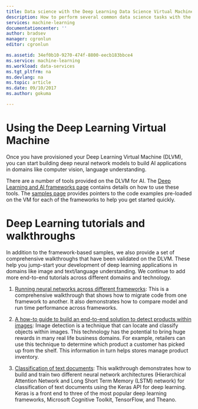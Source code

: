 ```yaml
---
title: Data science with the Deep Learning Data Science Virtual Machine on Azure | Microsoft Docs
description: How to perform several common data science tasks with the Deep Learning  Data Science VM.
services: machine-learning
documentationcenter: ''
author: bradsev
manager: cgronlun
editor: cgronlun

ms.assetid: 34ef0b10-9270-474f-8800-eecb183bbce4
ms.service: machine-learning
ms.workload: data-services
ms.tgt_pltfrm: na
ms.devlang: na
ms.topic: article
ms.date: 09/10/2017
ms.author: gokuma

---
```

# Using the Deep Learning Virtual Machine

Once you have provisioned your Deep Learning Virtual Machine (DLVM), you can start building deep neural network models to build AI applications in domains like computer vision, language understanding. 

There are a number of tools provided on the DLVM for AI. The [Deep Learning and AI frameworks page](dsvm-deep-learning-ai-frameworks.md) contains details on how to use these tools. The [samples page](dsvm-samples-and-walkthroughs.md) provides pointers to the code examples pre-loaded on the VM for each of the frameworks to help you get started quickly. 

# Deep Learning tutorials and walkthroughs

In addition to the framework-based samples, we also provide a set of comprehensive walkthroughs that have been validated on the DLVM. These help you jump-start your development of deep learning applications in domains like image and text/language understanding. We continue to add more end-to-end tutorials across different domains and technology.   

1. [Running neural networks across different frameworks](https://github.com/ilkarman/DeepLearningFrameworks): This is a comprehensive walkthrough that shows how to migrate code from one framework to another. It also demonstrates how to compare model and run time performance across frameworks. 

2. [A how-to guide to build an end-to-end solution to detect products within images](https://github.com/Azure/cortana-intelligence-product-detection-from-images): Image detection is a technique that can locate and classify objects within images. This technology has the potential to bring huge rewards in many real life business domains. For example, retailers can use this technique to determine which product a customer has picked up from the shelf. This information in turn helps stores manage product inventory. 

3. [Classification of text documents](https://github.com/anargyri/lstm_han): This walkthrough demonstrates how to build and train two different neural network architectures (Hierarchical Attention Network and Long Short Term Memory (LSTM) network) for classification of text documents using the Keras API for deep learning. Keras is a front end to three of the most popular deep learning frameworks, Microsoft Cognitive Toolkit, TensorFlow, and Theano.



